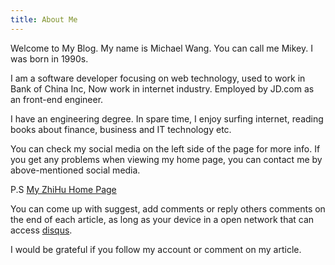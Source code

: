 ```yaml
---
title: About Me
---
```


Welcome to My Blog. My name is Michael Wang. You can call me Mikey. I was born in 1990s.

I am a software developer focusing on web technology, used to work in Bank of China Inc, Now work in internet industry. Employed by JD.com as an front-end engineer.

I have an engineering degree. In spare time, I enjoy surfing internet, reading books about finance, business and IT technology etc.

You can check my social media on the left side of the page for more info. If you get any problems when viewing my home page, you can contact me by above-mentioned social media.

P.S [My ZhiHu Home Page](https://www.zhihu.com/people/laughingHome/activities)

You can come up with suggest, add comments or reply others comments on the end of each article, as long as your device in a open network that can access [disqus](https://disqus.com/home/forums/mwb-1/?l=zh). 

I would be grateful if you follow my account or comment on my article.


